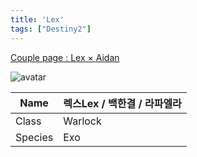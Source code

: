 ```yaml
---
title: 'Lex'
tags: ["Destiny2"]
---
```


[Couple page : Lex × Aidan](https://dust2ub.github.io/lexaidan/)

![avatar](https://i.imgur.com/jZXVhaD.png)

| Name | 렉스Lex / 백한결 / 라파엘라 |
|------|--------------|
| Class | Warlock |
| Species | Exo |